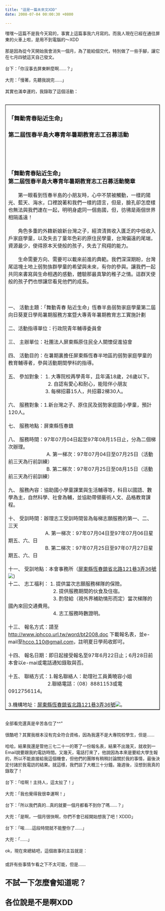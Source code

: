 ```yaml
---
title: "這是一篇未來文XDD"
date: 2008-07-04 00:00:30 +0800

---
```

嘿嘿～這篇不是我今天寫的，事實上這篇事我六月寫的。而我人現在已經在通往屏東的火車上啦，是用不到電腦的～XDD<br /><br />那是因為從今天開始我會消失一個月，為了能給個交代，特別做了一些手腳，讓它在七月四號這天自己發文。<br /><br />台下：「你沒事去屏東幹麼啊......？」<br /><br />大兜：「慢著，先聽我說完......」<br /><br />其實也滿幸運的，我錄取了這個活動：<br /><br /><table style="WIDTH: 100%" border="1"><tbody><tr><td><h3 class="title">「舞動青春貼近生命」</h3><h3 class="title">第二屆恆春半島大專青年暑期教育志工召募活動</h3><a href="http://www.wretch.cc/album/show.php?i=hccoblog&b=32764&f=1333483353.jpg" target="_blank"></a><br /><br /><br /><br /><font size="3"><strong><font face="標楷體" size="4">「舞動青春貼近生命」<br />第二屆恆春半島大專青年暑期教育志工召募活動簡章<br /></font></strong><br />　　第一眼看到恆春半島的小朋友時，心中不禁被觸動，一樣的陽光、藍天、海水，口裡說著和我們一樣的語言，但是，臉孔卻怎麼樣也無法與我們連在一起，明明身處同一個島國，但，彷彿是兩個世界相隔遙遠！<br /><br />　　角色多重的外籍新娘新台灣之子，經濟清貧收入匱乏的中低收入戶家庭學童，以及失去了童年色彩的原住民學童，台灣偏遠的尾端，資源最少，使得原本天使般的孩子，失去了飛翔的能力。<br /><br />　　生命需要方向、需要可以載來前進的典範。我們深深期盼，台灣尾這塊土地上弱勢族群學童的希望與未來，有你的參與。讓我們一起共同來書寫與生命相遇的感動，體驗那最真摯的稚子之情。這群天使般的孩子們也想讓您看見他們的成長。<br /><br /><br /><br />一、 活動主題：「舞動青春 貼近生命」恆春半島弱勢家庭學童第二屆向日葵夏日學苑暑期服務方案暨大專青年暑期教育志工實施計劃<br /><br />二、活動指導單位：行政院青年輔導委員會<br /><br />三、 主辦單位：社團法人屏東縣原住民全人關懷促進協會<br /><br />四、 活動目的：在暑期裏擔任屏東縣恆春半地區的弱勢家庭學童的教育輔導者，參與活動期間學科的指導。<br /><br />五、 參加對象： 1. 大專院校再學青年，且年滿18歲，26歲以下。<br />                              2. 自認有愛心和耐心，能陪伴小朋友<br />　　　　　 　　 3. 每梯招募15人，共招募2梯30人。<br /><br />六、 服務對象：1.新台灣之子、原住民及弱勢家庭國小學童，預計120人。<br /><br />七、 服務地點：屏東縣恆春鎮<br /><br />八、 服務時間：97年07月04日起至97年08月15日止，分為二個梯次辦理。<br />                             A. 第一梯次：97年07月04日至07月25日（活動前三天為行前訓練）<br />                             B. 第二梯次：97年07月25日至08月15日（活動前三天為行前訓練）<br /><br />九、 服務內容：協助國小學童課業與生活輔導等，科目以國語、數學為主，自然科學、社會為輔，並協助帶領藝術人文、品格教育課程。<br /><br />十、 受訓時間：辦理志工受訓時間皆為每梯志願服務的第一、二、三天<br />                            A. 第一梯次：97年07月04日至97年07月06日星期五、六、日<br />                            B. 第二梯次：97年07月25日至97年07月27日星期五、六、日<br /><br />十一、 受訓地點：本會事務所（<a class="smaplink" title="前往地圖" href="http://tw.rd.yahoo.com/referurl/wretch/maps/*http://tw.maps.yahoo.com/?ei=utf8&addr=%E5%B1%8F%E6%9D%B1%E7%B8%A3%E6%81%86%E6%98%A5%E9%8E%AE%E7%9C%81%E5%8C%97%E8%B7%AF121%E5%B7%B73%E5%BC%8436%E8%99%9F" target="_blank"><span>屏</span>東縣恆春鎮省北路121巷3弄36號![](/images/slum-area/162_map_texticon.gif)</a>）<br />十二、 志工福利： 1. 提供當次志願服務梯隊的保險。<br />                                  2. 提供服務期間的伙食及住宿。<br />                                  3. 酌發給（視外界補助情形而定）當次梯隊的國內來回交通費用。<br />                                  4. 志工服務時數證明。<br /><br />十三、 報名方式：請至<a href="http://www.iphcco.url.tw/word/bt2008.doc" target="_blank">http://www.iphcco.url.tw/word/bt2008.doc</a> 下載報名表，並e-mail至<a target="_blank">hcco.110@gmail.com</a>，註明夏日學苑收即可。<br /><br />十四、 報名日期：即日起接受報名至97年6月22日止；6月28日前本會以e-mai或電話通知錄取與否。<br /><br />十五、 聯絡方式：1.報名聯絡人：助理社工員黃曉容小姐<br />　　　　　　　　2.聯絡電話：（08）8881153或電0912756114。<br /><br />3.機構地址：<a class="smaplink" title="前往地圖" href="http://tw.rd.yahoo.com/referurl/wretch/maps/*http://tw.maps.yahoo.com/?ei=utf8&addr=%E5%B1%8F%E6%9D%B1%E7%B8%A3%E6%81%86%E6%98%A5%E9%8E%AE%E7%9C%81%E5%8C%97%E8%B7%AF121%E5%B7%B73%E5%BC%8436%E8%99%9F" target="_blank"><span>屏</span>東縣恆春鎮省北路121巷3弄36號![](/images/slum-area/163_map_texticon.gif)</a>。</font></td></tr></tbody></table><br />全部看完還真是辛苦各位了^^&quot;<br /><br />很酷吧？其實我根本沒有完全符合資格，因為我還不是大專院校學生，但是......<br /><br />哈哈，結果我還是管他三七二十一的寄了一份報名表，結果不出幾天，就收到一Email說要跟我約電訪時間。又幾天，電話打來了，他說因為本來是要給大學生報的，所以不能直接給我這個機會，但他們的團隊有稍稍討論關於我的事情，最後決定付諸於我電訪的結果。就這樣，我們談了大概三十分鐘。幾週後，沒想到我真的錄取了！<br /><br />台下：「哇啊！主持人，這太扯了！」<br /><br />大兜：「我也覺得我很幸運啊！」<br /><br />台下：「所以我們真的...真的就要一個月都看不到你了嗎......？」<br /><br />大兜：「是啊，一個月很快啊，你們不會已經開始想我了吧！XDDD」<br /><br />台下：「唉......這段時間就不能整你了......」<br /><br />大兜：「......」<br /><br />ok，現在來總結吧，這個故事的主旨就是：<br /><br />或許有些事情乍看之下不太可能，但是......<font size="7"><font size="5"><br /><br /><span style="FONT-WEIGHT: bold">不試一下怎麼會知道呢？</span><br style="FONT-WEIGHT: bold" /><br style="FONT-WEIGHT: bold" /><span style="FONT-WEIGHT: bold">各位說是不是啊XDD</span></font></font><br />
